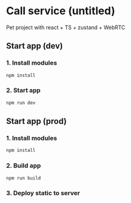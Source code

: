 # Call service (untitled)

Pet project with react + TS + zustand + WebRTC

## Start app (dev)

### 1. Install modules

``` bash
npm install
```

### 2. Start app

``` bash
npm run dev
```

## Start app (prod)

### 1. Install modules

``` bash
npm install
```

### 2. Build app

``` bash
npm run build
```

### 3. Deploy static to server